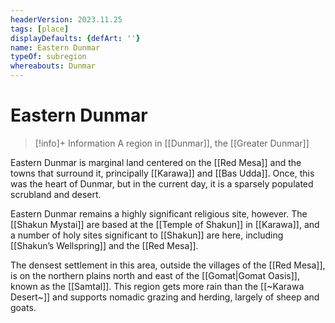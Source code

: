```yaml
---
headerVersion: 2023.11.25
tags: [place]
displayDefaults: {defArt: ''}
name: Eastern Dunmar
typeOf: subregion
whereabouts: Dunmar
---
```

# Eastern Dunmar
>[!info]+ Information
> A region in [[Dunmar]], the [[Greater Dunmar]]

Eastern Dunmar is marginal land centered on the [[Red Mesa]] and the towns that surround it, principally [[Karawa]] and [[Bas Udda]]. Once, this was the heart of Dunmar, but in the current day, it is a sparsely populated scrubland and desert.

Eastern Dunmar remains a highly significant religious site, however. The [[Shakun Mystai]] are based at the [[Temple of Shakun]] in [[Karawa]], and a number of holy sites significant to [[Shakun]] are here, including [[Shakun’s Wellspring]] and the [[Red Mesa]]. 

The densest settlement in this area, outside the villages of the [[Red Mesa]], is on the northern plains north and east of the [[Gomat|Gomat Oasis]], known as the [[Samtal]]. This region gets more rain than the [[~Karawa Desert~]] and supports nomadic grazing and herding, largely of sheep and goats.